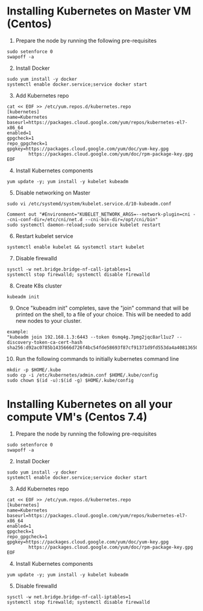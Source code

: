 # Installing Kubernetes on Master VM (Centos)

1. Prepare the node by running the following pre-requisites
```
sudo setenforce 0
swapoff -a
```
2. Install Docker
```
sudo yum install -y docker
systemctl enable docker.service;service docker start

```
3. Add Kubernetes repo 
```
cat << EOF >> /etc/yum.repos.d/kubernetes.repo
[kubernetes]
name=Kubernetes
baseurl=https://packages.cloud.google.com/yum/repos/kubernetes-el7-x86_64
enabled=1
gpgcheck=1
repo_gpgcheck=1
gpgkey=https://packages.cloud.google.com/yum/doc/yum-key.gpg
        https://packages.cloud.google.com/yum/doc/rpm-package-key.gpg
EOF

```
4. Install Kubernetes components
```
yum update -y; yum install -y kubelet kubeadm
```
5. Disable networking on Master
```
sudo vi /etc/systemd/system/kubelet.service.d/10-kubeadm.conf

Comment out "#Environment="KUBELET_NETWORK_ARGS=--network-plugin=cni --cni-conf-dir=/etc/cni/net.d --cni-bin-dir=/opt/cni/bin"
sudo systemctl daemon-reload;sudo service kubelet restart
```
6. Restart kubelet service
```
systemctl enable kubelet && systemctl start kubelet
```
7. Disable firewalld
```
sysctl -w net.bridge.bridge-nf-call-iptables=1
systemctl stop firewalld; systemctl disable firewalld
```
8. Create K8s cluster
```
kubeadm init
```
9. Once "kubeadm init" completes, save the "join" command that will be printed on the shell, to a file of your choice. This will be needed to add new nodes to your cluster.

```
example:
"kubeadm join 192.168.1.3:6443 --token 0smq4g.7pmg2jqc8arl1uz7 --discovery-token-ca-cert-hash sha256:d92ac0785b1435666d726f4bc54fde58693f87cf91371d9fd553da4a40813650"
```
10. Run the following commands to initially kubernetes command line
```
mkdir -p $HOME/.kube
sudo cp -i /etc/kubernetes/admin.conf $HOME/.kube/config
sudo chown $(id -u):$(id -g) $HOME/.kube/config
```

# Installing Kubernetes on all your compute VM's (Centos 7.4)

1. Prepare the node by running the following pre-requisites
```
sudo setenforce 0
swapoff -a
```
2. Install Docker
```
sudo yum install -y docker
systemctl enable docker.service;service docker start

```
3. Add Kubernetes repo 
```
cat << EOF >> /etc/yum.repos.d/kubernetes.repo
[kubernetes]
name=Kubernetes
baseurl=https://packages.cloud.google.com/yum/repos/kubernetes-el7-x86_64
enabled=1
gpgcheck=1
repo_gpgcheck=1
gpgkey=https://packages.cloud.google.com/yum/doc/yum-key.gpg
        https://packages.cloud.google.com/yum/doc/rpm-package-key.gpg
EOF

```
4. Install Kubernetes components
```
yum update -y; yum install -y kubelet kubeadm
```
5. Disable firewalld
```
sysctl -w net.bridge.bridge-nf-call-iptables=1
systemctl stop firewalld; systemctl disable firewalld
```